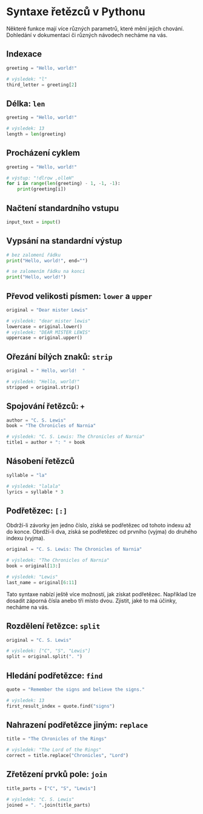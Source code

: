 # Syntaxe řetězců v Pythonu

Některé funkce mají více různých parametrů, které mění jejich chování. Dohledání v dokumentaci či různých návodech
necháme na vás.

## Indexace

```python
greeting = "Hello, world!"

# výsledek: "l"
third_letter = greeting[2]

```

## Délka: `len`

```python
greeting = "Hello, world!"

# výsledek: 13
length = len(greeting)

```

## Procházení cyklem

```python
greeting = "Hello, world!"

# výstup: "!dlrow ,olleH"
for i in range(len(greeting) - 1, -1, -1):
    print(greeting[i])

```

## Načtení standardního vstupu

```python
input_text = input()
```

## Vypsání na standardní výstup

```python
# bez zalomení řádku
print("Hello, world!", end="")

# se zalomením řádku na konci
print("Hello, world!")
```

## Převod velikosti písmen: `lower` a `upper`

```python
original = "Dear mister Lewis"

# výsledek: "dear mister lewis"
lowercase = original.lower()
# výsledek: "DEAR MISTER LEWIS"
uppercase = original.upper()

```

## Ořezání bílých znaků: `strip`

```python
original = " Hello, world!  "

# výsledek: "Hello, world!"
stripped = original.strip()
```

## Spojování řetězců: `+`

```python
author = "C. S. Lewis"
book = "The Chronicles of Narnia"

# výsledek: "C. S. Lewis: The Chronicles of Narnia"
title1 = author + ": " + book
```

## Násobení řetězců

```python
syllable = "la"

# výsledek: "lalala"
lyrics = syllable * 3
```

## Podřetězec: `[:]`

Obdrží-li závorky jen jedno číslo, získá se podřetězec od tohoto indexu až do konce. Obrdží-li dva, získá se podřetězec
od prvního (vyjma) do druhého indexu (vyjma).

```python
original = "C. S. Lewis: The Chronicles of Narnia"

# výsledek: "The Chronicles of Narnia"
book = original[13:]

# výsledek: "Lewis"
last_name = original[6:11]
```

Tato syntaxe nabízí ještě více možností, jak získat podřetězec. Například lze dosadit záporná čísla anebo tři místo
dvou. Zjistit, jaké to má účinky, necháme na vás.

## Rozdělení řetězce: `split`

```python
original = "C. S. Lewis"

# výsledek: ["C", "S", "Lewis"]
split = original.split(". ")
```

## Hledání podřetězce: `find`

```python
quote = "Remember the signs and believe the signs."

# výsledek: 13
first_result_index = quote.find("signs")
```

## Nahrazení podřetězce jiným: `replace`

```python
title = "The Chronicles of the Rings"

# výsledek: "The Lord of the Rings"
correct = title.replace("Chronicles", "Lord")
```

## Zřetězení prvků pole: `join`

```python
title_parts = ["C", "S", "Lewis"]

# výsledek: "C. S. Lewis"
joined = ". ".join(title_parts)
```
